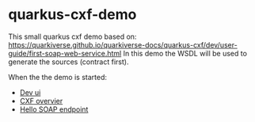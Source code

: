 # quarkus-cxf-demo

This small quarkus cxf demo based on: https://quarkiverse.github.io/quarkiverse-docs/quarkus-cxf/dev/user-guide/first-soap-web-service.html
In this demo the WSDL will be used to generate the sources (contract first).

When the the demo is started:
- [Dev ui](http://localhost:8080/q/dev-ui/extensions)
- [CXF overvier](http://localhost:8080/soap/?wsdl)
- [Hello SOAP endpoint](http://localhost:8080/soap/HelloService?wsdl)

